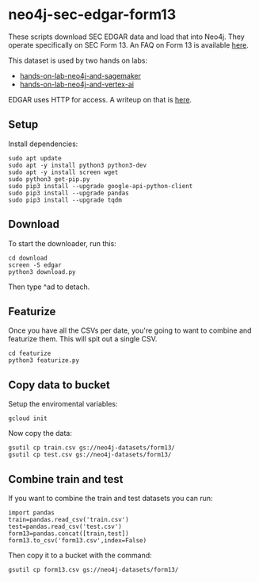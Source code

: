# neo4j-sec-edgar-form13
These scripts download SEC EDGAR data and load that into Neo4j.  They operate specifically on SEC Form 13.  An FAQ on Form 13 is available [here](https://www.sec.gov/divisions/investment/13ffaq.htm).

This dataset is used by two hands on labs:
* [hands-on-lab-neo4j-and-sagemaker](https://github.com/neo4j-partners/hands-on-lab-neo4j-and-sagemaker)
* [hands-on-lab-neo4j-and-vertex-ai](https://github.com/neo4j-partners/hands-on-lab-neo4j-and-vertex-ai)

EDGAR uses HTTP for access.  A writeup on that is [here](https://www.sec.gov/edgar/searchedgar/accessing-edgar-data.htm).

## Setup
Install dependencies:

    sudo apt update
    sudo apt -y install python3 python3-dev
    sudo apt -y install screen wget
    sudo python3 get-pip.py
    sudo pip3 install --upgrade google-api-python-client
    sudo pip3 install --upgrade pandas
    sudo pip3 install --upgrade tqdm
    
## Download
To start the downloader, run this:

    cd download
    screen -S edgar
    python3 download.py

Then type ^ad to detach.

## Featurize
Once you have all the CSVs per date, you're going to want to combine and featurize them.  This will spit out a single CSV.

    cd featurize
    python3 featurize.py

## Copy data to bucket
Setup the enviromental variables:

    gcloud init

Now copy the data:

    gsutil cp train.csv gs://neo4j-datasets/form13/
    gsutil cp test.csv gs://neo4j-datasets/form13/

## Combine train and test
If you want to combine the train and test datasets you can run:

    import pandas
    train=pandas.read_csv('train.csv')
    test=pandas.read_csv('test.csv')
    form13=pandas.concat([train,test])
    form13.to_csv('form13.csv',index=False)

Then copy it to a bucket with the command:

    gsutil cp form13.csv gs://neo4j-datasets/form13/

